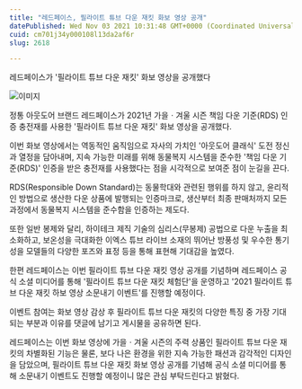 ```yaml
---
title: "레드페이스, 필라이트 튜브 다운 재킷 화보 영상 공개"
datePublished: Wed Nov 03 2021 10:31:48 GMT+0000 (Coordinated Universal Time)
cuid: cm701j34y000108l13da2af6r
slug: 2618

---
```



레드페이스가 '필라이트 튜브 다운 재킷' 화보 영상을 공개했다

![이미지](https://cdn.hashnode.com/res/hashnode/image/upload/v1739251654837/b87be840-fe93-40a1-9f89-d920894dd238.jpeg)

정통 아웃도어 브랜드 레드페이스가 2021년 가을ㆍ겨울 시즌 책임 다운 기준(RDS) 인증 충전재를 사용한 '필라이트 튜브 다운 재킷' 화보 영상을 공개했다.

이번 화보 영상에서는 역동적인 움직임으로 자사의 가치인 '아웃도어 클래식' 도전 정신과 열정을 담아내며, 지속 가능한 미래를 위해 동물복지 시스템을 준수한 '책임 다운 기준(RDS)' 인증을 받은 충전재를 사용했다는 점을 시각적으로 보여준 점이 눈길을 끈다.

RDS(Responsible Down Standard)는 동물학대와 관련된 행위를 하지 않고, 윤리적인 방법으로 생산한 다운 상품에 발행되는 인증마크로, 생산부터 최종 판매처까지 모든 과정에서 동물복지 시스템을 준수함을 인증하는 제도다.

또한 일반 봉제와 달리, 하이테크 제직 기술의 심리스(무봉제) 공법으로 다운 누출을 최소화하고, 보온성을 극대화한 이엑스 튜브 라이브 소재의 뛰어난 방풍성 및 우수한 통기성을 모델들의 다양한 포즈와 표정 등을 통해 표현해 기대감을 높였다.

한편 레드페이스는 이번 필라이트 튜브 다운 재킷 영상 공개를 기념하며 레드페이스 공식 소셜 미디어를 통해 '필라이트 튜브 다운 재킷 체험단'을 운영하고 '2021 필라이트 튜브 다운 재킷 하보 영상 소문내기 이벤트'를 진행할 예정이다.

이벤트 참여는 화보 영상 감상 후 필라이트 튜브 다운 재킷의 다양한 특징 중 가장 기대되는 부분과 이유를 댓글에 남기고 게시물을 공유하면 된다.

레드페이스는 이번 화보 영상에 가을ㆍ겨울 시즌의 주력 상품인 필라이트 튜브 다운 재킷의 차별화된 기능은 물론, 보다 나은 환경을 위한 지속 가능한 패션과 감각적인 디자인을 담았으며, 필라이트 튜브 다운 재킷 화보 영상 공개를 기념해 공식 소셜 미디어를 통해 소문내기 이벤트도 진행할 예정이니 많은 관심 부탁드린다고 밝혔다.